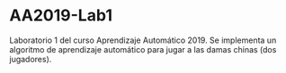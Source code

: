 # AA2019-Lab1

Laboratorio 1 del curso Aprendizaje Automático 2019.
Se implementa un algoritmo de aprendizaje automático para jugar a las damas chinas (dos jugadores).